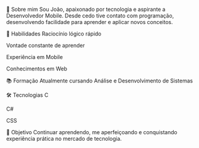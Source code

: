 
👋 Sobre mim
Sou João, apaixonado por tecnologia e aspirante a Desenvolvedor Mobile.
Desde cedo tive contato com programação, desenvolvendo facilidade para aprender e aplicar novos conceitos.

🚀 Habilidades
Raciocínio lógico rápido

Vontade constante de aprender

Experiência em Mobile

Conhecimentos em Web

📚 Formação
Atualmente cursando Análise e Desenvolvimento de Sistemas

🛠 Tecnologias
C

C#

CSS

🎯 Objetivo
Continuar aprendendo, me aperfeiçoando e conquistando experiência prática no mercado de tecnologia.
<!--
**jaopaulobisco-ai/jaopaulobisco-ai** is a ✨ _special_ ✨ repository because its `README.md` (this file) appears on your GitHub profile.

Here are some ideas to get you started:

- 🔭 I’m currently working on ...
- 🌱 I’m currently learning ...
- 👯 I’m looking to collaborate on ...
- 🤔 I’m looking for help with ...
- 💬 Ask me about ...
- 📫 How to reach me: ...
- 😄 Pronouns: ...
- ⚡ Fun fact: ...
-->
